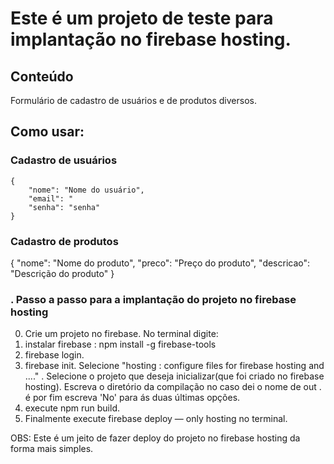 # Este é um projeto de teste para implantação no firebase hosting.

## Conteúdo

Formulário de cadastro de usuários e de produtos diversos.

## Como usar:

### Cadastro de usuários

```
{
    "nome": "Nome do usuário",
    "email": "
    "senha": "senha"
}
```
### Cadastro de produtos

{
    "nome": "Nome do produto",
    "preco": "Preço do produto",
    "descricao": "Descrição do produto"
}



### . Passo a passo para a implantação do projeto no firebase hosting

0. Crie um projeto no firebase.
 No terminal digite:
1. instalar firebase : npm install -g firebase-tools
2. firebase login.
3. firebase init.
  Selecione "hosting : configure files for firebase hosting and ...." .
  Selecione o projeto que deseja inicializar(que foi criado no firebase hosting).
  Escreva o diretório da compilação no caso dei o nome de out .
  é por fim escreva 'No' para ás duas últimas opções.
4. execute npm run build.
5. Finalmente execute firebase deploy — only hosting no terminal.


OBS: Este é um jeito de fazer deploy do projeto no firebase hosting da forma mais simples.

